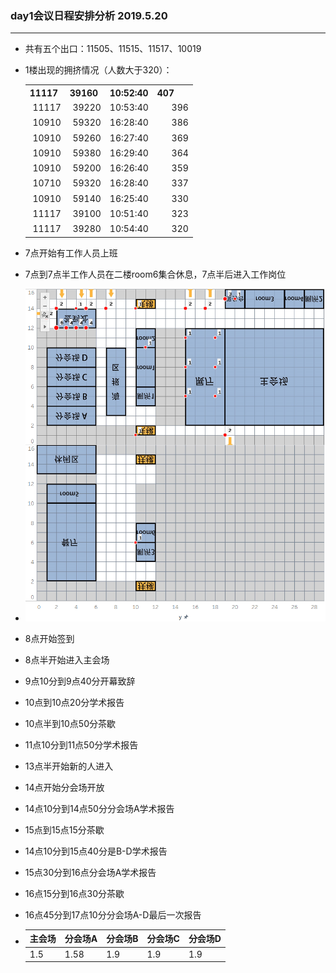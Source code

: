 ### day1会议日程安排分析 2019.5.20

---

- 共有五个出口：11505、11515、11517、10019

- <p>1楼出现的拥挤情况（人数大于320）：</p>
  <div>
  <table width="256" cellspacing="0" cellpadding="0" border="0"><colgroup><col span="4" width="64"></colgroup><tbody><tr height="19"><th>11117</th><th>39160</th><th>10:52:40</th><th>407</th></tr><tr height="19"><td align="right" height="19">11117</td><td align="right">39220</td><td align="right" class="xl65">10:53:40</td><td align="right">396</td></tr><tr height="19"><td align="right" height="19">10910</td><td align="right">59320</td><td align="right" class="xl65">16:28:40</td><td align="right">386</td></tr><tr height="19"><td align="right" height="19">10910</td><td align="right">59260</td><td align="right" class="xl65">16:27:40</td><td align="right">369</td></tr><tr height="19"><td align="right" height="19">10910</td><td align="right">59380</td><td align="right" class="xl65">16:29:40</td><td align="right">364</td></tr><tr height="19"><td align="right" height="19">10910</td><td align="right">59200</td><td align="right" class="xl65">16:26:40</td><td align="right">359</td></tr><tr height="19"><td align="right" height="19">10710</td><td align="right">59320</td><td align="right" class="xl65">16:28:40</td><td align="right">337</td></tr><tr height="19"><td align="right" height="19">10910</td><td align="right">59140</td><td align="right" class="xl65">16:25:40</td><td align="right">330</td></tr><tr height="19"><td align="right" height="19">11117</td><td align="right">39100</td><td align="right" class="xl65">10:51:40</td><td align="right">323</td></tr><tr height="19"><td align="right" height="19">11117</td><td align="right">39280</td><td align="right" class="xl65">10:54:40</td><td align="right">320</td></tr></tbody></table>
  </div>

- 7点开始有工作人员上班

- 7点到7点半工作人员在二楼room6集合休息，7点半后进入工作岗位

- ![](3.png)

- 8点开始签到

- 8点半开始进入主会场

- 9点10分到9点40分开幕致辞

- 10点到10点20分学术报告

- 10点半到10点50分茶歇

- 11点10分到11点50分学术报告

- 13点半开始新的人进入

- 14点开始分会场开放

- 14点10分到14点50分分会场A学术报告

- 15点到15点15分茶歇

- 14点10分到15点40分是B-D学术报告

- 15点30分到16点分会场A学术报告

- 16点15分到16点30分茶歇

- 16点45分到17点10分分会场A-D最后一次报告

- | 主会场 | 分会场A | 分会场B | 分会场C | 分会场D |
  | --- | ---- | ---- | ---- | ---- |
  | 1.5 | 1.58 | 1.9  | 1.9  | 1.9  |
